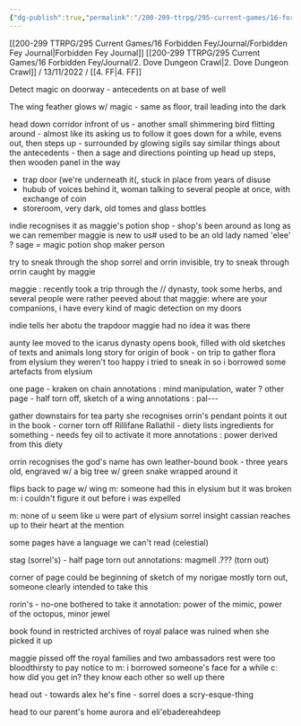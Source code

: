 ```yaml
---
{"dg-publish":true,"permalink":"/200-299-ttrpg/295-current-games/16-forbidden-fey/journal/3-a-sinister-tea-party/"}
---
```



[[200-299 TTRPG/295 Current Games/16 Forbidden Fey/Journal/Forbidden Fey Journal\|Forbidden Fey Journal]]
[[200-299 TTRPG/295 Current Games/16 Forbidden Fey/Journal/2. Dove Dungeon Crawl\|2. Dove Dungeon Crawl]] / 13/11/2022 / [[4. FF\|4. FF]]

Detect magic on doorway - antecedents on at base of well

The wing feather glows w/ magic - same as floor, trail leading into the dark

head down corridor
infront of us - another small shimmering bird flitting around - almost like its asking us to follow it
goes down for a while, evens out, then steps up - surrounded by glowing sigils
say similar things about the antecedents - then a sage and directions pointing up
head up steps, then wooden panel in the way
- trap door (we're underneath it(, stuck in place from years of disuse
- hubub of voices behind it, woman talking to several people at once, with exchange of coin
- storeroom, very dark, old tomes and glass bottles

indie recognises it as maggie's potion shop - 
shop's been around as long as we can remember
maggie is new to us#
used to be an old lady named 'elee' ?
sage = magic potion shop maker person

try to sneak through the shop
sorrel and orrin invisible, try to sneak through
orrin caught by maggie


maggie : recently took a trip through the // dynasty, took some herbs, and several people were rather peeved about that
maggie: where are your companions, i have every kind of magic detection on my doors

indie tells her abotu the trapdoor
maggie had no idea it was there

aunty lee moved to the icarus dynasty
opens book, filled with old sketches of texts and animals
long story for origin of book - on trip to gather flora from elysium
they weren't too happy i tried to sneak in
so i borrowed some artefacts from elysium

one page - kraken on chain
annotations : mind manipulation, water ? 
other page - half torn off, sketch of a wing
annotations : pal---

gather downstairs for tea party
she recognises orrin's pendant
points it out in the book - corner torn off
Rillifane Rallathil - diety
lists ingredients for something - needs fey oil to activate it
more annotations : power derived from this diety

orrin recognises the god's name
has own leather-bound book - three years old, engraved w/ a big tree w/ green snake wrapped around it

flips back to page w/ wing 
m: someone had this in elysium but it was broken
m: i couldn't figure it out before i was expelled

m: none of u seem like u were part of elysium
sorrel insight
cassian reaches up to their heart at the mention

some pages have a language we can't read (celestial)

stag (sorrel's) - half page torn out
annotations: magmell .??? (torn out)

corner of page could be beginning of sketch of my norigae
mostly torn out, someone clearly intended to take this

rorin's - no-one bothered to take it
annotation: power of the mimic, power of the octopus, minor jewel

book found in restricted archives of royal palace
was ruined when she picked it up

maggie pissed off the royal families and two ambassadors
rest were too bloodthirsty to pay notice to
m: i borrowed someone's face for a while
c: how did you get in? they know each other so well up there

head out - towards alex
he's fine - sorrel does a scry-esque-thing

head to our parent's home
aurora and eli'ebadereahdeep
